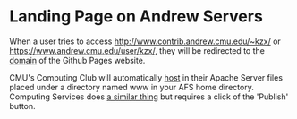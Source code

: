 # Landing Page on Andrew Servers

When a user tries to access http://www.contrib.andrew.cmu.edu/~kzx/ or https://www.andrew.cmu.edu/user/kzx/, they will be redirected to the [domain](https://kxiao.net) of the Github Pages website.

CMU's Computing Club will automatically [host](https://www.contrib.andrew.cmu.edu/) in their Apache Server files placed under a directory named www in your AFS home directory. Computing Services does [a similar thing](http://www.andrew.cmu.edu/server/publish.html) but requires a click of the 'Publish' button.
